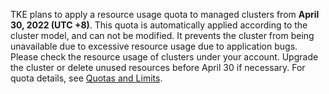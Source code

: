 TKE plans to apply a resource usage quota to managed clusters from **April 30, 2022 (UTC +8)**. This quota is automatically applied according to the cluster model, and can not be modified. It prevents the cluster from being unavailable due to excessive resource usage due to application bugs. Please check the resource usage of clusters under your account. Upgrade the cluster or delete unused resources before April 30 if necessary. For quota details, see [Quotas and Limits](https://intl.cloud.tencent.com/document/product/457/9087).
